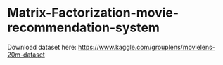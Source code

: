 # Matrix-Factorization-movie-recommendation-system
Download dataset here: https://www.kaggle.com/grouplens/movielens-20m-dataset
